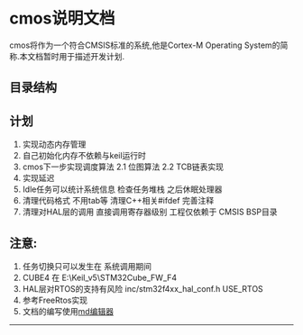 # cmos说明文档
cmos将作为一个符合CMSIS标准的系统,他是Cortex-M Operating System的简称.本文档暂时用于描述开发计划.

## 目录结构

## 计划
1. 实现动态内存管理
2. 自己初始化内存不依赖与keil运行时
3. cmos下一步实现调度算法
2.1 位图算法
2.2 TCB链表实现
4. 实现延迟
5. Idle任务可以统计系统信息 检查任务堆栈 之后休眠处理器
6. 清理代码格式 不用tab等 清理C++相关#ifdef 完善注释
7. 清理对HAL层的调用 直接调用寄存器级别 工程仅依赖于 CMSIS BSP目录

## 注意:
1. 任务切换只可以发生在 系统调用期间
2. CUBE4 在 E:\Keil\_v5\STM32Cube\_FW\_F4
3. HAL层对RTOS的支持有风险 inc/stm32f4xx\_hal\_conf.h USE\_RTOS
4. 参考FreeRtos实现
5. 文档的编写使用[md编辑器][1]

---------

[1]: http://write.blog.csdn.net/mdeditor


